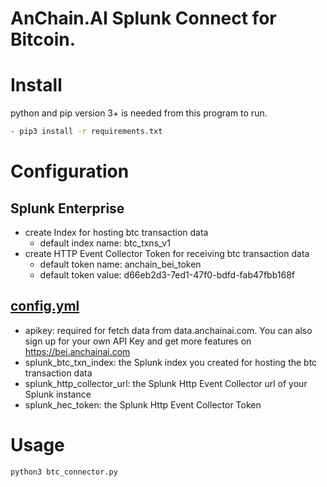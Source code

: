 # AnChain.AI Splunk Connect for Bitcoin.

# Install
python and pip version 3+ is needed from this program to run.

```bash
- pip3 install -r requirements.txt
```

# Configuration
## Splunk Enterprise
- create Index for hosting btc transaction data
    - default index name: btc_txns_v1
- create HTTP Event Collector Token for receiving btc transaction data
    - default token name: anchain_bei_token
    - default token value: d66eb2d3-7ed1-47f0-bdfd-fab47fbb168f

## [config.yml](config.yml)
- apikey: required for fetch data from data.anchainai.com. You can also sign up for your own API Key and get more features on https://bei.anchainai.com
- splunk_btc_txn_index: the Splunk index you created for hosting the btc transaction data
- splunk_http_collector_url: the Splunk Http Event Collector url of your Splunk instance
- splunk_hec_token: the Splunk Http Event Collector Token

# Usage
```bash
python3 btc_connector.py
```

